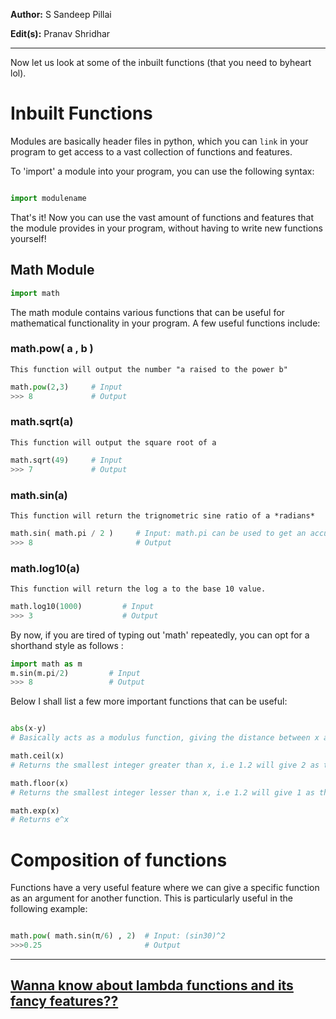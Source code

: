 **Author:** S Sandeep Pillai

**Edit(s):** Pranav Shridhar

***

Now let us look at some of the inbuilt functions (that you need to byheart lol).

# Inbuilt Functions

Modules are basically header files in python, which you can `link` in your program to get access to a vast collection of 
functions and features. 

To 'import' a module into your program, you can use the following syntax:

```python

import modulename

```
That's it! Now you can use the vast amount of functions and features that the module provides in your program, without having
to write new functions yourself!

## Math Module

```python
import math
```

The math module contains various functions that can be useful for mathematical functionality in your program. A few useful
functions include:

### math.pow( a , b )  

`This function will output the number "a raised to the power b"`

```python
math.pow(2,3)     # Input
>>> 8             # Output
```
### math.sqrt(a) 

`This function will output the square root of a`

```python
math.sqrt(49)     # Input
>>> 7             # Output
```

### math.sin(a)

`This function will return the trignometric sine ratio of a *radians* `

```python
math.sin( math.pi / 2 )     # Input: math.pi can be used to get an accurate value of π
>>> 8                       # Output
```
### math.log10(a)

`This function will return the log a to the base 10 value.`

```python
math.log10(1000)         # Input
>>> 3                    # Output
```

By now, if you are tired of typing out 'math' repeatedly, you can opt for a shorthand style as follows :

```python
import math as m
m.sin(m.pi/2)         # Input
>>> 8                 # Output
```

Below I shall list a few more important functions that can be useful:

```python

abs(x-y) 
# Basically acts as a modulus function, giving the distance between x and y. Note that abs isnt part of the math module.

math.ceil(x) 
# Returns the smallest integer greater than x, i.e 1.2 will give 2 as the output. Think Ceiling - Above.

math.floor(x)
# Returns the smallest integer lesser than x, i.e 1.2 will give 1 as the output. Think Floor - Below.

math.exp(x)   
# Returns e^x  

```

# Composition of functions

Functions have a very useful feature where we can give a specific function as an argument for another function. This is 
particularly useful in the following example:

```python

math.pow( math.sin(π/6) , 2)  # Input: (sin30)^2
>>>0.25                       # Output
```

***


## [Wanna know about lambda functions and its fancy features??](https://github.com/vhawk19/Py_Primer/blob/master/Functions/3_Lambda_Expressions.md)
